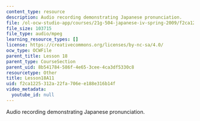 ```yaml
---
content_type: resource
description: Audio recording demonstrating Japanese pronunciation.
file: /ol-ocw-studio-app/courses/21g-504-japanese-iv-spring-2009/f2ca1225312a22fa706ee188e316b14f_Lesson18A11.mp3
file_size: 103715
file_type: audio/mpeg
learning_resource_types: []
license: https://creativecommons.org/licenses/by-nc-sa/4.0/
ocw_type: OCWFile
parent_title: Lesson 18
parent_type: CourseSection
parent_uid: 8b541784-586f-4e65-3cee-4ca3df5330c8
resourcetype: Other
title: Lesson18A11
uid: f2ca1225-312a-22fa-706e-e188e316b14f
video_metadata:
  youtube_id: null
---
```

Audio recording demonstrating Japanese pronunciation.